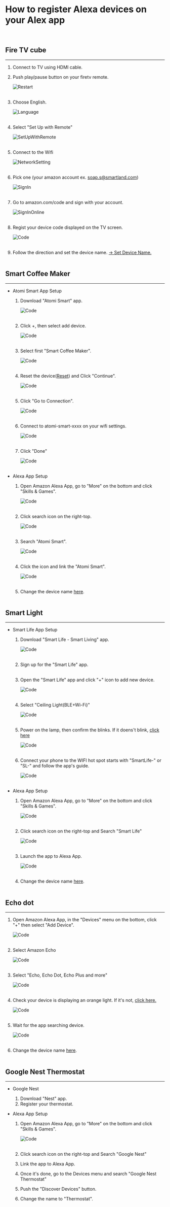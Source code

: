 # __How to register Alexa devices on your Alex app__
<br/>


## Fire TV cube
***
1. Connect to TV using HDMI cable.

2. Push play/pause button on your firetv remote.

    ![Restart](./resources/photos/fireTvFactoryReset_restart.jpg)
    <br/><br/>

3. Choose English.

    ![Language](./resources/photos/fireTvFactoryReset_language.jpg)
    <br/><br/>

4. Select "Set Up with Remote"

    ![SetUpWithRemote](./resources/photos/fireTvFactoryReset_setUpWithRemote.jpg)
    <br/><br/>

5. Connect to the Wifi

    ![NetworkSetting](./resources/photos/fireTvFactoryReset_networkSetting.jpg)
    <br/><br/>

6. Pick one (your amazon account ex. soap.s@smartland.com)

    ![SignIn](./resources/photos/fireTvFactoryReset_signIn.jpg)
    <br/><br/>

7. Go to amazon.com/code and sign with your account.

    ![SignInOnline](./resources/photos/fireTvFactoryReset_signInOnline.jpg)
    <br/><br/>

8. Regist your device code displayed on the TV screen.

    ![Code](./resources/photos/fireTvFactoryReset_code.jpg)
    <br/><br/>

9. Follow the direction and set the device name. <a href='https://github.com/soapunny/docs/blob/master/reference/etc/alexa_devices_reset.md'>&rarr; Set Device Name.</a>
<br /><br />


## Smart Coffee Maker
***
+ Atomi Smart App Setup
    1. Download "Atomi Smart" app.

        ![Code](./resources/photos/app_store-atomi_smart.jpg)
        <br/><br/>

    2. Click +, then select add device.

        ![Code](./resources/photos/atomi_smart-home.jpg)
        <br/><br/>

    3. Select first "Smart Coffee Maker".

        ![Code](./resources/photos/atomi_smart-add_device.jpg)
        <br/><br/>

    4. Reset the device([Reset](./alexa_devices_reset.md)) and Click "Continue".

        ![Code](./resources/photos/atomi_smart-connect_device.jpg)
        <br/><br/>

    5. Click "Go to Connection".

        ![Code](./resources/photos/atomi_smart-go_to_connect.jpg)
        <br/><br/>

    6. Connect to atomi-smart-xxxx on your wifi settings.

        ![Code](./resources/photos/settings-wifi_settings.jpg)
        <br/><br/>
        
    7. Click "Done"

        ![Code](./resources/photos/atomi_smart-complete.jpg)
        <br/><br/>

+ Alexa App Setup
    1. Open Amazon Alexa App, go to "More" on the bottom and click "Skills & Games".

        ![Code](./resources/photos/alexa_app-more.jpg)
        <br/><br/>

    2. Click search icon on the right-top.

        ![Code](./resources/photos/alexa_app-more-skills_and_games.jpg)
        <br/><br/>

    3. Search "Atomi Smart".

        ![Code](./resources/photos/alexa_app-more-skills_and_games-search_atomi.jpg)
        <br/><br/>

    4. Click the icon and link the "Atomi Smart".

        ![Code](./resources/photos/alexa_app-more-skills_and_games-search_result.jpg)
        <br/><br/>

    5. Change the device name [here](./must_see-devices_naming.md).
<br /><br/>


## Smart Light
***
+ Smart Life App Setup
    1. Download "Smart Life - Smart Living" app.

        ![Code](./resources/photos/app_store-Smart_Life.jpg)
        <br/><br/>

    2. Sign up for the "Smart Life" app.
        <br/><br/>

    3. Open the "Smart Life" app and click "+" icon to add new device.

        ![Code](./resources/photos/smart_life-add_device.jpg)
        <br/><br/>

    4. Select "Ceiling Light(BLE+Wi-Fi)"

        ![Code](./resources/photos/smart_life-ceiling_light.jpg)
        <br/><br/>

    5. Power on the lamp, then confirm the blinks. If it doens't blink, [click here](./alexa_devices_reset.md)

        ![Code](./resources/photos/smart_life-ceiling_light-check_blinking.jpg)
        <br/><br/>

    6. Connect your phone to the WIFI hot spot starts with "SmartLife-" or "SL-" and follow the app's guide.

        ![Code](./resources/photos/smart_life-ceiling_light-connect_wifi.jpg)
        <br/><br/>

+ Alexa App Setup
    1. Open Amazon Alexa App, go to "More" on the bottom and click "Skills & Games".

        ![Code](./resources/photos/alexa_app-more.jpg)
        <br/><br/>

    2. Click search icon on the right-top and Search "Smart Life"

        ![Code](./resources/photos/alexa_app-more-skills_and_games-search_smart.jpg)
        <br/><br/>
    
    3. Launch the app to Alexa App.

        ![Code](./resources/photos/alexa_app-more-skills_and_games-smart_life.jpg)
        <br/><br/>

    4. Change the device name [here](./must_see-devices_naming.md).
<br /><br />


## Echo dot
***
1. Open Amazon Alexa App, in the "Devices" menu on the bottom, click "+" then select "Add Device".

    ![Code](./resources/photos/alexa_app-Devices-add_device.jpg)
    <br/><br/>

2. Select Amazon Echo

    ![Code](./resources/photos/alexa_app-Devices-add_device-setup.jpg)
    <br/><br/>

3. Select "Echo, Echo Dot, Echo Plus and more"

    ![Code](./resources/photos/alexa_app-Devices-add_device-setup-Amazon_Echo.jpg)
    <br/><br/>

4. Check your device is displaying an orange light. If it's not, [click here.](./alexa_devices_reset.md)

    ![Code](./resources/photos/alexa_app-Devices-add_device-setup-Amazon_Echo-check_reset.jpg)
    <br/><br/>

5. Wait for the app searching device.

    ![Code](./resources/photos/alexa_app-Devices-add_device-setup-Amazon_Echo-searching_device.jpg)
    <br/><br/>

6. Change the device name [here](./must_see-devices_naming.md).
<br /><br />


## Google Nest Thermostat
***
+ Google Nest
    1. Download "Nest" app.
    2. Register your thermostat.

+ Alexa App Setup
    1. Open Amazon Alexa App, go to "More" on the bottom and click "Skills & Games".

        ![Code](./resources/photos/alexa_app-more.jpg)
        <br/><br/>
    2. Click search icon on the right-top and Search "Google Nest"
    3. Link the app to Alexa App.
    4. Once it's done, go to the Devices menu and search "Google Nest Thermostat"
    5. Push the "Discover Devices" button.
    6. Change the name to "Thermostat".
<br /><br />